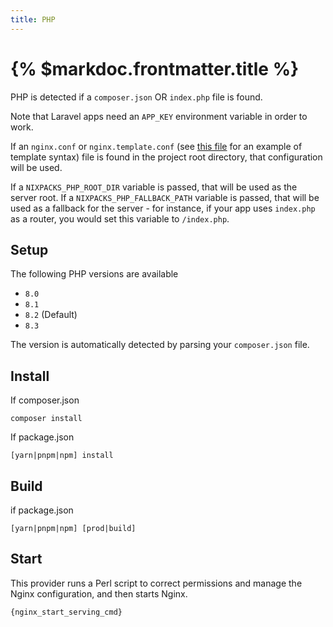 ```yaml
---
title: PHP
---
```


# {% $markdoc.frontmatter.title %}

PHP is detected if a `composer.json` OR `index.php` file is found.

Note that Laravel apps need an `APP_KEY` environment variable in order to work.

If an `nginx.conf` or `nginx.template.conf` (see [this file](https://github.com/railwayapp/nixpacks/blob/main/src/providers/php/nginx.template.conf) for an example of template syntax) file is found in the project root directory, that configuration will be used.

If a `NIXPACKS_PHP_ROOT_DIR` variable is passed, that will be used as the server root.
If a `NIXPACKS_PHP_FALLBACK_PATH` variable is passed, that will be used as a fallback for the server - for instance, if your app uses `index.php` as a router, you would set this variable to `/index.php`.

## Setup

The following PHP versions are available

- `8.0`
- `8.1`
- `8.2` (Default)
- `8.3`

The version is automatically detected by parsing your `composer.json` file.

## Install

If composer.json

```
composer install
```

If package.json

```
[yarn|pnpm|npm] install
```

## Build

if package.json

```
[yarn|pnpm|npm] [prod|build]
```

## Start

This provider runs a Perl script to correct permissions and manage the Nginx configuration, and then starts Nginx.

```
{nginx_start_serving_cmd}
```
